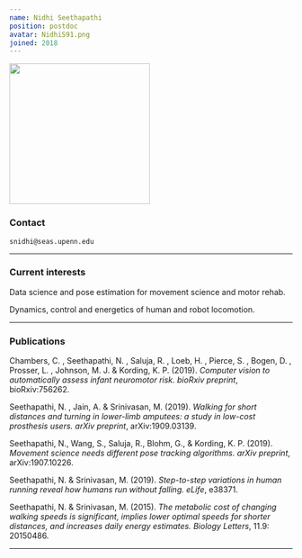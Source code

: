 ```yaml
---
name: Nidhi Seethapathi
position: postdoc
avatar: NidhiS91.png
joined: 2018
---
```


<img width="250" src="{{site.baseurl}}/images/people/{{page.avatar}}" data-action="zoom">

### Contact

<i class="fa fa-envelope-o"></i> `snidhi@seas.upenn.edu`<br>

<hr>

### Current interests

Data science and pose estimation for movement science and motor rehab.

Dynamics, control and energetics of human and robot locomotion.

<hr>

### Publications

Chambers, C. , Seethapathi, N. , Saluja, R. , Loeb, H. , Pierce, S. , Bogen, D. , Prosser, L. , Johnson, M. J. & Kording, K. P. (2019). _Computer vision to automatically assess infant neuromotor risk. bioRxiv preprint_, bioRxiv:756262.

Seethapathi, N. , Jain, A. & Srinivasan, M. (2019). _Walking for short distances and turning in lower-limb amputees: a study in low-cost prosthesis users. arXiv preprint_, arXiv:1909.03139.

Seethapathi, N., Wang, S., Saluja, R., Blohm, G., & Kording, K. P. (2019). _Movement science needs different pose tracking algorithms. arXiv preprint_, arXiv:1907.10226.

Seethapathi, N. & Srinivasan, M. (2019). _Step-to-step variations in human running reveal how humans run without falling. eLife_, e38371.

Seethapathi, N. & Srinivasan, M. (2015). _The metabolic cost of changing walking speeds is significant, implies lower optimal speeds for shorter distances, and increases daily energy estimates. Biology Letters_, 11.9: 20150486.

<hr>
